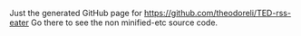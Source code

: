 Just the generated GitHub page for https://github.com/theodoreli/TED-rss-eater
Go there to see the non minified-etc source code.
